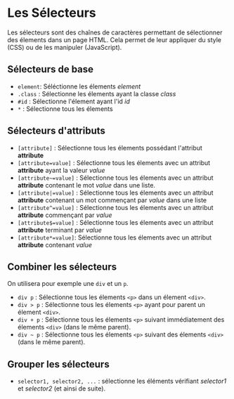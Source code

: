 # Les Sélecteurs

Les sélecteurs sont des chaînes de caractères permettant de sélectionner des élements dans un page HTML.
Cela permet de leur appliquer du style (CSS) ou de les manipuler (JavaScript).

## Sélecteurs de base
- `element`: Séléctionne les élements _element_
- `.class` : Sélectionne les élements ayant la classe _class_
- `#id` : Sélectionne l'élement ayant l'id _id_
- `*` : Sélectionne tous les élements

## Sélecteurs d'attributs
- `[attribute]` : Sélectionne tous les élements possédant l'attribut **attribute**
- `[attribute=value]` : Sélectionne tous les élements avec un attribut **attribute** ayant la valeur _value_
- `[attribute~=value]` : Sélectionne tous les élements avec un attribut **attribute** contenant le mot _value_ dans une liste.
- `[attribute|=value]` : Sélectionne tous les élements avec un attribut **attribute** contenant un mot commençant par _value_ dans une liste
- `[attribute^=value]` : Sélectionne tous les élements avec un attribut **attribute** commençant par _value_
- `[attribute$=value]` : Sélectionne tous les élements avec un attribut **attribute** terminant par _value_
- `[attribute*=value]`: Sélectionne tous les élements avec un attribut **attribute** contenant _value_

## Combiner les sélecteurs

On utilisera pour exemple une `div` et un `p`.

- `div p` : Sélectionne tous les élements `<p>` dans un élement `<div>`.
- `div > p` : Sélectionne tous les élements `<p>` ayant pour parent un élement `<div>`.
- `div + p` : Sélectionne tous les élements `<p>` suivant immédiatement des élements `<div>` (dans le même parent).
- `div ~ p` : Sélectionne tous les élements `<p>` suivant des élements `<div>` (dans le même parent).

## Grouper les sélecteurs
- `selector1, selector2, ...` : sélectionne les éléments vérifiant _selector1_ et _selector2_ (et ainsi de suite).
